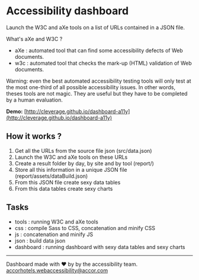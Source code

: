 # Accessibility dashboard

Launch the W3C and aXe tools on a list of URLs contained in a JSON file.

What's aXe and W3C ?
* aXe : automated tool that can find some accessibility defects of Web documents. 
* w3c : automated tool that checks the mark-up (HTML) validation of Web documents.

Warning: even the best automated accessibility testing tools will only test at the most one-third of all possible accessibility issues. In other words, theses tools are not magic. They are useful but they have to be completed by a human evaluation.

**Demo:** [http://cleverage.github.io/dashboard-a11y](http://cleverage.github.io/dashboard-a11y)

## How it works ?

1. Get all the URLs from the source file json (src/data.json)
2. Launch the W3C and aXe tools on these URLs
3. Create a result folder by day, by site and by tool (report/)
5. Store all this information in a unique JSON file (report/assets/dataBuild.json)
6. From this JSON file create sexy data tables
7. From this data tables create sexy charts

## Tasks

* tools : running W3C and aXe tools
* css : compile Sass to CSS, concatenation and minify CSS
* js : concatenation and minify JS
* json : build data json
* dashboard : running dashboard with sexy data tables and sexy charts

<hr />

Dashboard made with ❤ by by the accessibility team.<br />
[accorhotels.webaccessibility@accor.com](accorhotels.webaccessibility@accor.com)

